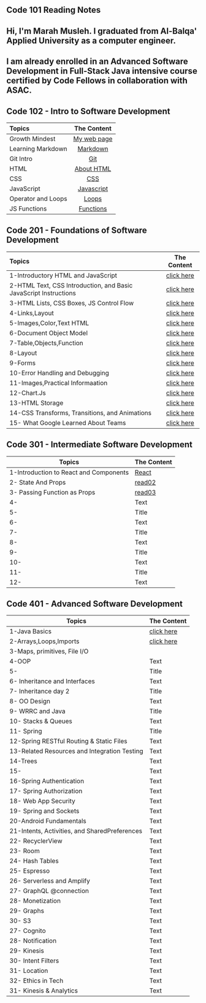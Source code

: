 ## Code 101 Reading Notes

## Hi, I'm Marah Musleh. I graduated from Al-Balqa' Applied University as a computer engineer.

## I am already enrolled in an Advanced Software Development in Full-Stack Java intensive course certified by Code Fellows in collaboration with ASAC.



## Code 102 - Intro to Software Development




| Topics        |  The Content      | 
| :------------- | :----------: | 
|  Growth Mindest|  [My web page](https://marahmusleh.github.io/reading-note/growth)
|  Learning Markdown| [Markdown](https://marahmusleh.github.io/reading-note/read:01)   |    
|  Git Intro | [Git](https://marahmusleh.github.io/reading-note/read:02)
| HTML | [About HTML](https://marahmusleh.github.io/reading-note/read:03) | 
| CSS   | [CSS](https://marahmusleh.github.io/reading-note/read:03b)   |
| JavaScript | [Javascript](https://marahmusleh.github.io/reading-note/read4a) |
| Operator and Loops  | [Loops](https://marahmusleh.github.io/reading-note/read5)        | 
| JS Functions  | [Functions](https://marahmusleh.github.io/reading-note/read6)        | 
 
 
## Code 201 - Foundations of Software Development


| Topics        |  The Content      | 
| :------------- | :----------: | 
|  1-Introductory HTML and JavaScript| [click here](https://marahmusleh.github.io/reading-note/class-01) | 
| 2-HTML Text, CSS Introduction, and Basic JavaScript Instructions|[click here](https://marahmusleh.github.io/reading-note/class-02)    |    
| 3-HTML Lists, CSS Boxes, JS Control Flow | [click here](https://marahmusleh.github.io/reading-note/class-03) |
| 4-Links,Layout |[click here](https://marahmusleh.github.io/reading-note/class-04)  | 
| 5-Images,Color,Text HTML |[click here](https://marahmusleh.github.io/reading-note/class-05)   |
| 6-Document Object Model |[click here](https://marahmusleh.github.io/reading-note/class-06) |
| 7-Table,Objects,Function  |[click here](https://marahmusleh.github.io/reading-note/class-07)        | 
|8-Layout |[click here](https://marahmusleh.github.io/reading-note/class-08)         | 
|  9-Forms|  [click here](https://marahmusleh.github.io/reading-note/class-09)
| 10-Error Handling and Debugging|[click here](https://marahmusleh.github.io/reading-note/class-10)    |    
| 11-Images,Practical Informaation | [click here](https://marahmusleh.github.io/reading-note/class-11)
| 12-Chart.Js |[click here](https://github.com/Marahmusleh/reading-note)  | 
| 13-HTML Storage  |[click here](https://marahmusleh.github.io/reading-note/class-13)  |
| 14-CSS Transforms, Transitions, and Animations |[click here](https://marahmusleh.github.io/reading-note/class-14b) |
| 15- What Google Learned About Teams |[click here](https://marahmusleh.github.io/reading-note/class-14b)        | 

## Code 301 - Intermediate Software Development
 
| Topics     | The Content |
| ----------- | ----------- |
| 1-Introduction to React and Components  |[React](https://marahmusleh.github.io/reading-note/Code%20301/read:01)    |
| 2- State And Props | [read02](https://marahmusleh.github.io/reading-note/Code%20301/read02)       |
| 3- Passing Function as Props    | [read03](https://marahmusleh.github.io/reading-note/Code%20301/read:03)      |
| 4-   | Text        |
| 5-      | Title       |
| 6-   | Text        |
| 7-     | Title       |
| 8-   | Text        |
| 9-     | Title       |
| 10-   | Text        |
| 11-     | Title       |
| 12-   | Text        |


## Code 401 - Advanced Software Development




| Topics     | The Content |
| ----------- | ----------- |
| 1-Java Basics  |[click here](https://marahmusleh.github.io/reading-note/Code%20401/read01)    |
| 2-Arrays,Loops,Imports |[click here](https://marahmusleh.github.io/reading-note/Code%20401/read02)       |
| 3-Maps, primitives, File I/O    |       |
| 4-OOP  | Text        |
| 5-      | Title       |
| 6- Inheritance and Interfaces   | Text        |
| 7- Inheritance day 2    | Title       |
| 8- OO Design  | Text        |
| 9- WRRC and Java    | Title       |
| 10- Stacks & Queues  | Text        |
| 11- Spring    | Title       |
| 12-Spring RESTful Routing & Static Files   | Text        |
| 13-Related Resources and Integration Testing   | Text        |
| 14-Trees  | Text        |
| 15-   | Text        |
| 16-Spring Authentication   | Text        |
| 17- Spring Authorization  | Text        |
| 18- Web App Security  | Text        |
| 19- Spring and Sockets  | Text        |
| 20-Android Fundamentals   | Text        |
| 21-Intents, Activities, and SharedPreferences   | Text        |
| 22- RecyclerView  | Text        |
| 23- Room | Text        |
| 24- Hash Tables  | Text        |
| 25- Espresso | Text        |
| 26- Serverless and Amplify| Text        |
| 27- GraphQL @connection | Text        |
| 28- Monetization | Text      |
| 29- Graphs | Text      |
| 30- S3 | Text      |
| 27- Cognito | Text      |
| 28- Notification | Text      |
| 29-  Kinesis | Text      |
| 30-  Intent Filters | Text      |
| 31-  Location | Text      |
| 32-  Ethics in Tech | Text      |
| 31-  Kinesis & Analytics | Text      |








